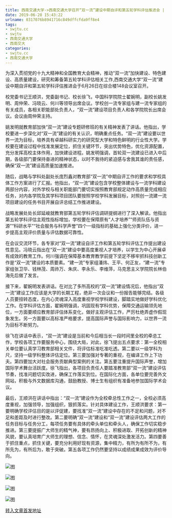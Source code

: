 ```yaml
---
title: 西南交通大学->西南交通大学召开“双一流”建设中期自评和第五轮学科评估推进会 | swjtu.cc
date: 2019-06-28 15:43:22
urlname: 0317076b8941716c849dffcfda9ff8e4
tags: 
- swjtu.cc
- swjtu
- 西南交通大学
- 西南交大
categories:
- swjtu.cc
- 西南交通大学
---
```



为深入贯彻党的十九大精神和全国教育大会精神，推动“双一流”加快建设、特色建设、高质量建设，研究和筹备第五轮学科评估相关工作,西南交通大学“双一流”建设中期自评和第五轮学科评估推进会于6月26日在综合楼148会议室召开。

校党委书记王顺洪，党委副书记、校长徐飞，中国科学院院士翟婉明，副校长姚发明、周仲荣、冯晓云、何川等领导出席会议。学校创一流专家组与建一流专家组的有关成员，各相关职能部处负责人，“双一流”建设项目负责人和各学院院长出席会议。会议由周仲荣主持。

姚发明就教育部加快“双一流”建设专题研修班的有关精神发表了讲话。他指出，学校要进一步深化对“双一流”建设的有关认识，明确重点任务。“双一流”建设要以世界一流为目标，培养具有卓越科研实力的研究型大学和特色鲜明的行业性大学。学校要在建设过程中找准发展定位，抓住关键环节，突出优势特色，优化资源配置，充分发挥高校主体作用，加快建设进程。姚发明强调，首轮双一流建设已进入中后期，各级部门要保持奋进的精神状态，以时不我待的紧迫感与舍我其谁的责任感，确保“双一流”建设高质量加速推进。

随后，战略与学科处副处长庞烈鑫对教育部“双一流”中期自评工作的要求和学校具体工作方案进行了汇报。他指出，“双一流”建设包含学校整体建设与一流学科建设两部分内容，对外学校与相关职能部门要切实按照教育部规定动作高质量完成相应任务，对内各学院及其学科项目团队要按照学校学科发展目标，对照创一流建一流项目建设的任务书目开展自评总结工作推进建设。

战略发展处处长邱延峻就教育部第五轮学科评估调研提纲进行了深入解读。他指出第五轮学科评估主观性指标增加，学校要在保障原有“人才培养”“师资队伍与资源”“科研水平”“社会服务与科学声誉”四个一级指标的基础上强化分类评价，进一步提高主观评价质量与评估数据可靠性。

在会议交流环节，各专家对“双一流”建设自评工作和第五轮学科评估工作提出建设性意见。冯晓云指出在“双一流”建设中要高度重视人才培养，以学生为中心开展卓有成效的教育工作。何川强调在保障基本教育教学前提下坚定不移牢抓科技创新工作是“双一流”建设的本质要素。“建一流”专家组潘炜、王平、何正友，“建一流”专家组张卫华、钱林茂、周祚万、朱庆、李永乐、李维萍，马克思主义学院院长林伯海先后做了发言。

接下来，翟婉明发表讲话。在对比了多所高校的“双一流”建设情况后，他指出“双一流”建设工作应该是大学的长期工程，绝非一次会议和一份报告能够完结。各级人员要扭转态度，在内心灵魂深入高度重视学校学科建设，脚踏实地做好学科优化工作。在学科评估方面，翟婉明强调，巩固现有学科优势，保障交通运输领先地位，一方面要顺应教育部评估体系变化，做好主观评估工作，严厉杜绝弄虚作假现象发生。另一方面要以高标准严格要求，提高国际声誉与国际影响力，以世界一流为目标不断努力。

徐飞在讲话中表示，“双一流”建设是当前和今后相当长一段时间里全校的牵总工作，学校各项工作要服务中心，围绕大局，对此，徐飞提出五点要求：第一全校相关单位要认真学习教育部相关文件，将评估标准吃准吃透。第二要以一级学科为尺，坚持一级学科整体评估定位。第三要加强对专著的重视，在编译工作上下功夫。第四要加大对社会服务贡献典型案例的关注。第五要注重提升国际声誉，增加国际学术舞台活跃度。徐飞指出，各项目负责任人要踏准教育部“双一流”建设评估节奏，找准问题切实改进，确保工作落实到位。在国际化方面，各单位要完善外文网站，积极与外文数据库沟通，鼓励教授、博士生有组织有准备地参加国际学术会议。

最后，王顺洪在讲话中指出：“双一流”建设作为全校牵总性工作之一，全校必须高度重视，加强领导，加强组织，狠抓落实。针对具体建设工作，王顺洪要求：第一要明确学校评估目的是以评促建，要找准“双一流”建设中存在的不足和问题，对不足和差距及时进行整改。第二要明确“双一流”建设和“双一流”建设评估两大工作的任务目标与任务分工，每项任务要有具体的牵头单位和牵头人，确保工作切实稳步推进。第三要提振广大师生的精气神，要有昂扬向上、积极进取、开拓创新的精神风貌，要认真培育广大师生的理想、信念、情怀，在灵魂深处激发活力。第四要善于抓住重点，抓住关键，要充分利用好现有资源，集中精力，有所为有所不为，有所先为，有所后为，敢于突破。第五各项工作仍然要坚持以成绩成果成效为评价导向。



![图](https://news.swjtu.edu.cn/upload/201906/28/201906281239006089.jpg)

![图](https://news.swjtu.edu.cn/upload/201906/28/201906281230064004.jpg)

![图](https://news.swjtu.edu.cn/upload/201906/28/201906281240217886.jpg)

![图](https://news.swjtu.edu.cn/upload/201906/28/201906281223427254.jpg)

[转入文章首发地址](https://news.swjtu.edu.cn/shownews-18635.shtml)